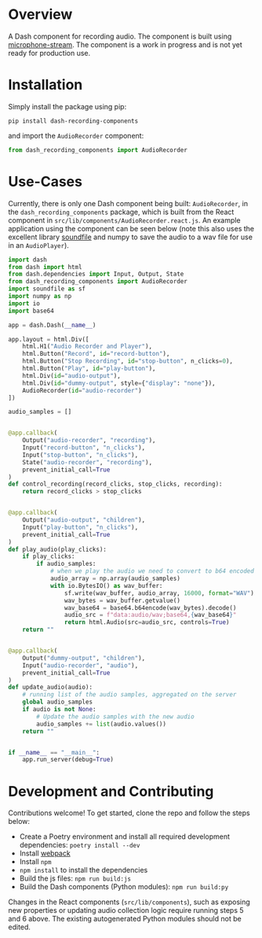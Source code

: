 
# Overview
A Dash component for recording audio. The component is built using [microphone-stream](https://www.npmjs.com/package/microphone-stream). The component is a work in progress and is not yet ready for production use. 

# Installation
Simply install the package using pip:
```shell
pip install dash-recording-components
```

and import the `AudioRecorder` component:
```python
from dash_recording_components import AudioRecorder
```

# Use-Cases
Currently, there is only one Dash component being built: `AudioRecorder`, in the `dash_recording_components` package, which is built from the React component in `src/lib/components/AudioRecorder.react.js`. An example application using the component can be seen below (note this also uses the excellent library [soundfile](https://pypi.org/project/SoundFile/) and numpy to save the audio to a wav file for use in an `AudioPlayer`).

```python
import dash
from dash import html
from dash.dependencies import Input, Output, State
from dash_recording_components import AudioRecorder
import soundfile as sf
import numpy as np
import io
import base64

app = dash.Dash(__name__)

app.layout = html.Div([
    html.H1("Audio Recorder and Player"),
    html.Button("Record", id="record-button"),
    html.Button("Stop Recording", id="stop-button", n_clicks=0),
    html.Button("Play", id="play-button"),
    html.Div(id="audio-output"),
    html.Div(id="dummy-output", style={"display": "none"}),
    AudioRecorder(id="audio-recorder")
])

audio_samples = []  


@app.callback(
    Output("audio-recorder", "recording"),
    Input("record-button", "n_clicks"),
    Input("stop-button", "n_clicks"),
    State("audio-recorder", "recording"),
    prevent_initial_call=True
)
def control_recording(record_clicks, stop_clicks, recording):
    return record_clicks > stop_clicks


@app.callback(
    Output("audio-output", "children"),
    Input("play-button", "n_clicks"),
    prevent_initial_call=True
)
def play_audio(play_clicks):
    if play_clicks:
        if audio_samples:
            # when we play the audio we need to convert to b64 encoded wav and provide it as a data URI
            audio_array = np.array(audio_samples)
            with io.BytesIO() as wav_buffer:
                sf.write(wav_buffer, audio_array, 16000, format="WAV")
                wav_bytes = wav_buffer.getvalue()
                wav_base64 = base64.b64encode(wav_bytes).decode()
                audio_src = f"data:audio/wav;base64,{wav_base64}"
                return html.Audio(src=audio_src, controls=True)
    return ""


@app.callback(
    Output("dummy-output", "children"),
    Input("audio-recorder", "audio"),
    prevent_initial_call=True
)
def update_audio(audio):
    # running list of the audio samples, aggregated on the server
    global audio_samples
    if audio is not None:
        # Update the audio samples with the new audio
        audio_samples += list(audio.values())
    return ""


if __name__ == "__main__":
    app.run_server(debug=True)
```


# Development and Contributing
Contributions welcome! To get started, clone the repo and follow the steps below:

- Create a Poetry environment and install all required development dependencies: `poetry install --dev`
- Install [webpack](https://webpack.js.org/)
- Install `npm` 
- `npm install` to install the dependencies
- Build the js files: `npm run build:js`
- Build the Dash components (Python modules): `npm run build:py`

Changes in the React components  (`src/lib/components`), such as exposing new properties or updating audio collection logic require running steps 5 and 6 above. The existing autogenerated Python modules should not be edited.



